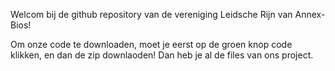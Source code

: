 Welcom bij de github repository van de vereniging Leidsche Rijn van Annex-Bios!

Om onze code te downloaden, moet je eerst op de groen knop code klikken, en dan de zip downlaoden! 
Dan heb je al de files van ons project.
